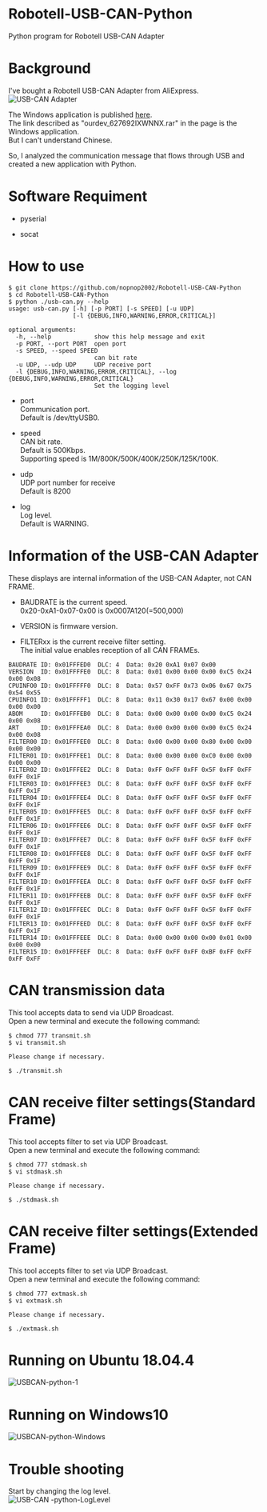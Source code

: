 # Robotell-USB-CAN-Python
Python program for Robotell USB-CAN Adapter


# Background   
I've bought a Robotell USB-CAN Adapter from AliExpress.   
![USB-CAN Adapter](https://user-images.githubusercontent.com/6020549/86798040-52d73e80-c0ab-11ea-802c-93aa918e1067.JPG)

The Windows application is published [here](https://www.amobbs.com/thread-4651667-1-1.html).   
The link described as "ourdev_627692IXWNNX.rar" in the page is the Windows application.   
But I can't understand Chinese.   

So, I analyzed the communication message that flows through USB and created a new application with Python.

# Software Requiment   
- pyserial

- socat

# How to use   
```
$ git clone https://github.com/nopnop2002/Robotell-USB-CAN-Python
$ cd Robotell-USB-CAN-Python
$ python ./usb-can.py --help
usage: usb-can.py [-h] [-p PORT] [-s SPEED] [-u UDP]
                  [-l {DEBUG,INFO,WARNING,ERROR,CRITICAL}]

optional arguments:
  -h, --help            show this help message and exit
  -p PORT, --port PORT  open port
  -s SPEED, --speed SPEED
                        can bit rate
  -u UDP, --udp UDP     UDP receive port
  -l {DEBUG,INFO,WARNING,ERROR,CRITICAL}, --log {DEBUG,INFO,WARNING,ERROR,CRITICAL}
                        Set the logging level
```

- port   
  Communication port.   
  Default is /dev/ttyUSB0.   

- speed   
  CAN bit rate.   
  Default is 500Kbps.   
  Supporting speed is 1M/800K/500K/400K/250K/125K/100K.   

- udp   
  UDP port number for receive   
  Default is 8200   

- log   
  Log level.   
  Default is WARNING.   

# Information of the USB-CAN Adapter   
These displays are internal information of the USB-CAN Adapter, not CAN FRAME.   

- BAUDRATE is the current speed.   
 0x20-0xA1-0x07-0x00 is 0x0007A120(=500,000)   

- VERSION is firmware version.   

- FILTERxx is the current receive filter setting.   
 The initial value enables reception of all CAN FRAMEs.   

```
BAUDRATE ID: 0x01FFFED0  DLC: 4  Data: 0x20 0xA1 0x07 0x00
VERSION  ID: 0x01FFFFE0  DLC: 8  Data: 0x01 0x00 0x00 0x00 0xC5 0x24 0x00 0x08
CPUINFO0 ID: 0x01FFFFF0  DLC: 8  Data: 0x57 0xFF 0x73 0x06 0x67 0x75 0x54 0x55
CPUINFO1 ID: 0x01FFFFF1  DLC: 8  Data: 0x11 0x30 0x17 0x67 0x00 0x00 0x00 0x00
ABOM     ID: 0x01FFFEB0  DLC: 8  Data: 0x00 0x00 0x00 0x00 0xC5 0x24 0x00 0x08
ART      ID: 0x01FFFEA0  DLC: 8  Data: 0x00 0x00 0x00 0x00 0xC5 0x24 0x00 0x08
FILTER00 ID: 0x01FFFEE0  DLC: 8  Data: 0x00 0x00 0x00 0x80 0x00 0x00 0x00 0x00
FILTER01 ID: 0x01FFFEE1  DLC: 8  Data: 0x00 0x00 0x00 0xC0 0x00 0x00 0x00 0x00
FILTER02 ID: 0x01FFFEE2  DLC: 8  Data: 0xFF 0xFF 0xFF 0x5F 0xFF 0xFF 0xFF 0x1F
FILTER03 ID: 0x01FFFEE3  DLC: 8  Data: 0xFF 0xFF 0xFF 0x5F 0xFF 0xFF 0xFF 0x1F
FILTER04 ID: 0x01FFFEE4  DLC: 8  Data: 0xFF 0xFF 0xFF 0x5F 0xFF 0xFF 0xFF 0x1F
FILTER05 ID: 0x01FFFEE5  DLC: 8  Data: 0xFF 0xFF 0xFF 0x5F 0xFF 0xFF 0xFF 0x1F
FILTER06 ID: 0x01FFFEE6  DLC: 8  Data: 0xFF 0xFF 0xFF 0x5F 0xFF 0xFF 0xFF 0x1F
FILTER07 ID: 0x01FFFEE7  DLC: 8  Data: 0xFF 0xFF 0xFF 0x5F 0xFF 0xFF 0xFF 0x1F
FILTER08 ID: 0x01FFFEE8  DLC: 8  Data: 0xFF 0xFF 0xFF 0x5F 0xFF 0xFF 0xFF 0x1F
FILTER09 ID: 0x01FFFEE9  DLC: 8  Data: 0xFF 0xFF 0xFF 0x5F 0xFF 0xFF 0xFF 0x1F
FILTER10 ID: 0x01FFFEEA  DLC: 8  Data: 0xFF 0xFF 0xFF 0x5F 0xFF 0xFF 0xFF 0x1F
FILTER11 ID: 0x01FFFEEB  DLC: 8  Data: 0xFF 0xFF 0xFF 0x5F 0xFF 0xFF 0xFF 0x1F
FILTER12 ID: 0x01FFFEEC  DLC: 8  Data: 0xFF 0xFF 0xFF 0x5F 0xFF 0xFF 0xFF 0x1F
FILTER13 ID: 0x01FFFEED  DLC: 8  Data: 0xFF 0xFF 0xFF 0x5F 0xFF 0xFF 0xFF 0x1F
FILTER14 ID: 0x01FFFEEE  DLC: 8  Data: 0x00 0x00 0x00 0x00 0x01 0x00 0x00 0x00
FILTER15 ID: 0x01FFFEEF  DLC: 8  Data: 0xFF 0xFF 0xFF 0xBF 0xFF 0xFF 0xFF 0xFF
```

# CAN transmission data
This tool accepts data to send via UDP Broadcast.   
Open a new terminal and execute the following command:   
```
$ chmod 777 transmit.sh
$ vi transmit.sh

Please change if necessary.

$ ./transmit.sh
```

# CAN receive filter settings(Standard Frame)
This tool accepts filter to set via UDP Broadcast.   
Open a new terminal and execute the following command:   
```
$ chmod 777 stdmask.sh
$ vi stdmask.sh

Please change if necessary.

$ ./stdmask.sh
```

# CAN receive filter settings(Extended Frame)
This tool accepts filter to set via UDP Broadcast.   
Open a new terminal and execute the following command:   
```
$ chmod 777 extmask.sh
$ vi extmask.sh

Please change if necessary.

$ ./extmask.sh
```

# Running on Ubuntu 18.04.4
![USBCAN-python-1](https://user-images.githubusercontent.com/6020549/86798048-55399880-c0ab-11ea-844d-5823554deff7.jpg)

# Running on Windows10
![USBCAN-python-Windows](https://user-images.githubusercontent.com/6020549/86865771-9dd46e80-c10a-11ea-9a17-962add35e729.jpg)

# Trouble shooting
Start by changing the log level.   
![USB-CAN -python-LogLevel](https://user-images.githubusercontent.com/6020549/86876808-74bed880-c120-11ea-85d1-6502682dbbdf.jpg)
